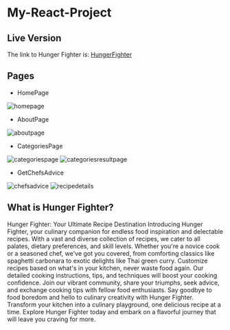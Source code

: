 # My-React-Project

## Live Version

The link to Hunger Fighter is: [HungerFighter](https://hunger-fighter.netlify.app/)

## Pages

- HomePage

![homepage](https://github.com/enestacus/My-React-Project/assets/132651054/b7f781a6-8ffd-42c5-9613-e53c551f595f)


- AboutPage

![aboutpage](https://github.com/enestacus/My-React-Project/assets/132651054/7f738fa1-98c4-4052-a3e9-4313eeb33c04)


- CategoriesPage

![categoriespage](https://github.com/enestacus/My-React-Project/assets/132651054/e1f950b0-e2da-48a1-a4b3-c2e5b7a3a63c)
![categoriesresultpage](https://github.com/enestacus/My-React-Project/assets/132651054/21182899-1459-41b4-9dce-2ca564a12d95)


- GetChefsAdvice

![chefsadvice](https://github.com/enestacus/My-React-Project/assets/132651054/8b76d57d-cf6c-4274-a78b-3f45eb66b5a3)
![recipedetails](https://github.com/enestacus/My-React-Project/assets/132651054/1575f9d1-b913-4cef-aaf5-15e59a2d6ce2)

## What is Hunger Fighter?
Hunger Fighter: Your Ultimate Recipe Destination
Introducing Hunger Fighter, your culinary companion for endless food inspiration and delectable recipes. With a vast and diverse collection of recipes, we cater to all palates, dietary preferences, and skill levels. Whether you're a novice cook or a seasoned chef, we've got you covered, from comforting classics like spaghetti carbonara to exotic delights like Thai green curry. Customize recipes based on what's in your kitchen, never waste food again. Our detailed cooking instructions, tips, and techniques will boost your cooking confidence. Join our vibrant community, share your triumphs, seek advice, and exchange cooking tips with fellow food enthusiasts. Say goodbye to food boredom and hello to culinary creativity with Hunger Fighter. Transform your kitchen into a culinary playground, one delicious recipe at a time. Explore Hunger Fighter today and embark on a flavorful journey that will leave you craving for more.

   
